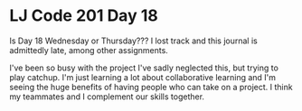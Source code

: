 <h1>LJ Code 201 Day 18</h1>

Is Day 18 Wednesday or Thursday??? I lost track and this journal is admittedly late, among other assignments.

I've been so busy with the project I've sadly neglected this, but trying to play catchup. I'm just learning a lot about collaborative learning and I'm seeing the huge benefits of having people who can take on a project. I think my teammates and I complement our skills together.
